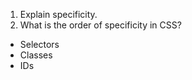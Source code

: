 1. Explain specificity.
2. What is the order of specificity in CSS?
  - Selectors
  - Classes
  - IDs
